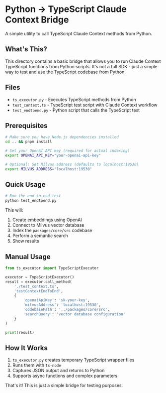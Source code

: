 # Python → TypeScript Claude Context Bridge

A simple utility to call TypeScript Claude Context methods from Python.

## What's This?

This directory contains a basic bridge that allows you to run Claude Context TypeScript functions from Python scripts. It's not a full SDK - just a simple way to test and use the TypeScript codebase from Python.

## Files

- `ts_executor.py` - Executes TypeScript methods from Python
- `test_context.ts` - TypeScript test script with Claude Context workflow
- `test_endtoend.py` - Python script that calls the TypeScript test

## Prerequisites

```bash
# Make sure you have Node.js dependencies installed
cd .. && pnpm install

# Set your OpenAI API key (required for actual indexing)
export OPENAI_API_KEY="your-openai-api-key"

# Optional: Set Milvus address (defaults to localhost:19530)
export MILVUS_ADDRESS="localhost:19530"
```

## Quick Usage

```bash
# Run the end-to-end test
python test_endtoend.py
```

This will:
1. Create embeddings using OpenAI
2. Connect to Milvus vector database  
3. Index the `packages/core/src` codebase
4. Perform a semantic search
5. Show results

## Manual Usage

```python
from ts_executor import TypeScriptExecutor

executor = TypeScriptExecutor()
result = executor.call_method(
    './test_context.ts',
    'testContextEndToEnd',
    {
        'openaiApiKey': 'sk-your-key',
        'milvusAddress': 'localhost:19530',
        'codebasePath': '../packages/core/src',
        'searchQuery': 'vector database configuration'
    }
)

print(result)
```
## How It Works

1. `ts_executor.py` creates temporary TypeScript wrapper files
2. Runs them with `ts-node` 
3. Captures JSON output and returns to Python
4. Supports async functions and complex parameters

That's it! This is just a simple bridge for testing purposes. 